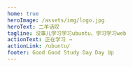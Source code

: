 ```yaml
---
home: true
heroImage: /assets/img/logo.jpg
heroText: 二羊话叹
tagline: 没事儿学习学习ubuntu、学习学习web
actionText: 正在学习 →
actionLink: /ubuntu/
footer: Good Good Study Day Day Up
---
```


